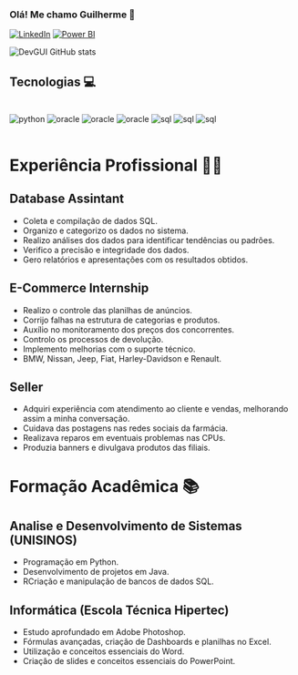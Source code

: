 ### Olá! Me chamo Guilherme 💫

[![LinkedIn](https://img.shields.io/badge/LinkedIn-0A66C2.svg?style=for-the-badge&logo=LinkedIn&logoColor=white)](https://www.linkedin.com/in/guilherme-henrique-baierle-de-ferreira-841866223/)
[![Power BI](https://img.shields.io/badge/Power%20BI-F2C811.svg?style=for-the-badge&logo=Power-BI&logoColor=black)](https://sites.google.com/view/guilherme-baierle/pagina-inicial)

![DevGUI GitHub stats](https://github-readme-stats.vercel.app/api?username=devgui&show_icons=true&theme=gruvbox)

## Tecnologias 💻

<div style="display: inline_bloc"><br/>
    <img align="center"alt="python" src="https://img.shields.io/badge/Python-3776AB.svg?style=for-the-badge&logo=Python&logoColor=white" />
    <img align="center"alt="oracle" src="https://img.shields.io/badge/Oracle-F80000.svg?style=for-the-badge&logo=Oracle&logoColor=white" />
    <img align="center"alt="oracle" src="https://img.shields.io/badge/Power%20BI-F2C811.svg?style=for-the-badge&logo=Power-BI&logoColor=black" />
    <img align="center"alt="oracle" src="https://img.shields.io/badge/Metabase-509EE3.svg?style=for-the-badge&logo=Metabase&logoColor=white" />
    <img align="center"alt="sql" src="https://img.shields.io/badge/Apache%20Spark-E25A1C.svg?style=for-the-badge&logo=Apache-Spark&logoColor=white" />
    <img align="center"alt="sql" src="https://img.shields.io/badge/Microsoft%20SQL%20Server-CC2927.svg?style=for-the-badge&logo=Microsoft-SQL-Server&logoColor=white" />
    <img align="center"alt="sql" src="https://img.shields.io/badge/Figma-F24E1E.svg?style=for-the-badge&logo=Figma&logoColor=white" />
<div><br/>

# Experiência Profissional 👨‍💻
## Database Assintant
- Coleta e compilação de dados SQL. 
- Organizo e categorizo os dados no sistema.
- Realizo análises dos dados para identificar tendências ou padrões.
- Verifico a precisão e integridade dos dados.
- Gero relatórios e apresentações com os resultados obtidos.

## E-Commerce Internship 
- Realizo o controle das planilhas de anúncios.
- Corrijo falhas na estrutura de categorias e produtos.
- Auxílio no monitoramento dos preços dos concorrentes.
- Controlo os processos de devolução.
- Implemento melhorias com o suporte técnico.
- BMW, Nissan, Jeep, Fiat, Harley-Davidson e Renault.

## Seller
- Adquiri experiência com atendimento ao cliente e vendas, melhorando assim a minha conversação.
- Cuidava das postagens nas redes sociais da farmácia.
- Realizava reparos em eventuais problemas nas CPUs.
- Produzia banners e divulgava produtos das filiais.

# Formação Acadêmica 📚
## Analise e Desenvolvimento de Sistemas (UNISINOS)
- Programação em Python.
- Desenvolvimento de projetos em Java.
- RCriação e manipulação de bancos de dados SQL.

## Informática (Escola Técnica Hipertec)
- Estudo aprofundado em Adobe Photoshop.
- Fórmulas avançadas, criação de Dashboards e planilhas no Excel.
- Utilização e conceitos essenciais do Word.
- Criação de slides e conceitos essenciais do PowerPoint.

